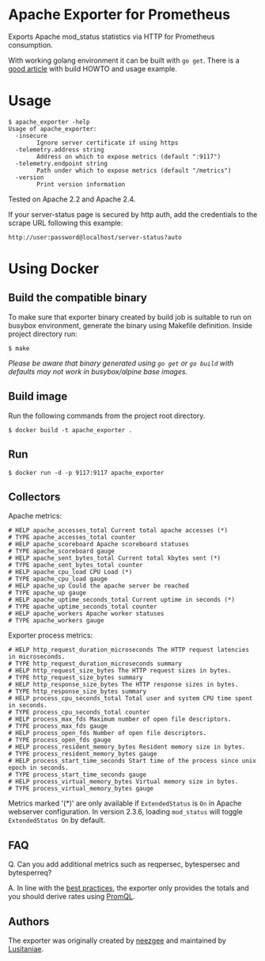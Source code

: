 # Apache Exporter for Prometheus

Exports Apache mod_status statistics via HTTP for Prometheus consumption.

With working golang environment it can be built with `go get`.  There is
a [good article][machineperson] with build HOWTO and usage example.

# Usage

```console
$ apache_exporter -help
Usage of apache_exporter:
  -insecure
    	Ignore server certificate if using https
  -telemetry.address string
    	Address on which to expose metrics (default ":9117")
  -telemetry.endpoint string
    	Path under which to expose metrics (default "/metrics")
  -version
    	Print version information
```

Tested on Apache 2.2 and Apache 2.4.

If your server-status page is secured by http auth, add the credentials
to the scrape URL following this example:

```
http://user:password@localhost/server-status?auto
```

# Using Docker

## Build the compatible binary

To make sure that exporter binary created by build job is suitable to run
on busybox environment, generate the binary using Makefile definition.
Inside project directory run:

```console
$ make
```

*Please be aware that binary generated using `go get` or `go build` with defaults may not work in busybox/alpine base images.*

## Build image

Run the following commands from the project root directory.

```console
$ docker build -t apache_exporter .
```

## Run

```console
$ docker run -d -p 9117:9117 apache_exporter
```

## Collectors

Apache metrics:

```
# HELP apache_accesses_total Current total apache accesses (*)
# TYPE apache_accesses_total counter
# HELP apache_scoreboard Apache scoreboard statuses
# TYPE apache_scoreboard gauge
# HELP apache_sent_bytes_total Current total kbytes sent (*)
# TYPE apache_sent_bytes_total counter
# HELP apache_cpu_load CPU Load (*)
# TYPE apache_cpu_load gauge
# HELP apache_up Could the apache server be reached
# TYPE apache_up gauge
# HELP apache_uptime_seconds_total Current uptime in seconds (*)
# TYPE apache_uptime_seconds_total counter
# HELP apache_workers Apache worker statuses
# TYPE apache_workers gauge
```

Exporter process metrics:

```
# HELP http_request_duration_microseconds The HTTP request latencies in microseconds.
# TYPE http_request_duration_microseconds summary
# HELP http_request_size_bytes The HTTP request sizes in bytes.
# TYPE http_request_size_bytes summary
# HELP http_response_size_bytes The HTTP response sizes in bytes.
# TYPE http_response_size_bytes summary
# HELP process_cpu_seconds_total Total user and system CPU time spent in seconds.
# TYPE process_cpu_seconds_total counter
# HELP process_max_fds Maximum number of open file descriptors.
# TYPE process_max_fds gauge
# HELP process_open_fds Number of open file descriptors.
# TYPE process_open_fds gauge
# HELP process_resident_memory_bytes Resident memory size in bytes.
# TYPE process_resident_memory_bytes gauge
# HELP process_start_time_seconds Start time of the process since unix epoch in seconds.
# TYPE process_start_time_seconds gauge
# HELP process_virtual_memory_bytes Virtual memory size in bytes.
# TYPE process_virtual_memory_bytes gauge
```

Metrics marked '(*)' are only available if `ExtendedStatus` is `On` in
Apache webserver configuration. In version 2.3.6, loading `mod_status`
will toggle `ExtendedStatus On` by default.

## FAQ

Q. Can you add additional metrics such as reqpersec, bytespersec and bytesperreq?

A. In line with the [best practices][], the exporter only provides the
totals and you should derive rates using [PromQL][].


## Authors

The exporter was originally created by [neezgee](https://github.com/neezgee)
and maintained by [Lusitaniae](https://github.com/Lusitaniae).


[machineperson]: https://machineperson.github.io/monitoring/2016/01/04/exporting-apache-metrics-to-prometheus.html
[best practices]: https://prometheus.io/docs/instrumenting/writing_exporters/#drop-less-useful-statistics
[PromQL]: https://prometheus.io/docs/prometheus/latest/querying/basics/
